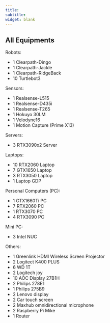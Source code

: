 ```yaml
---
title:
subtitle:
widget: blank
---
```

## All Equipments
Robots:
- 1 Clearpath-Dingo
- 1 Clearpath-Jackle
- 1 Clearpath-RidgeBack
- 10 Turtlebot3

Sensors:
- 1 Realsense-L515
- 1 Realsense-D435i
- 1 Realsense-T265
- 1 Hokuyo 30LM
- 1 Velodyne16
- 1 Motion Capture (Prime X13)

Servers:
- 3 RTX3090x2 Server

Laptops: 
- 10 RTX2060 Laptop 
- 7 GTX1650 Laptop 
- 3 RTX3050 Laptop 
- 1 Laptop GDP 

Personal Computers (PC):
- 1 GTX1660Ti PC
- 7 RTX2060 PC
- 1 RTX3070 PC
- 4 RTX3090 PC

Mini PC:
- 3 Intel NUC

Others:
- 1 Greenlink HDMI Wireless Screen Projector
- 2 Logitect K400 PLUS
- 6 WD 1T
- 2 Logitech joy
- 10 AOC Display 27B1H
- 2 Philips 278E1
- 1 Philips 275B9
- 2 Lenovo display
- 2 Car touch screen
- 2 Maxhub omnidirectional microphone
- 2 Raspberry Pi Mike
- 1 Router


